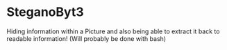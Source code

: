 # SteganoByt3

Hiding information within a Picture and also being able to extract it back to readable information!
(Will probably be done with bash)
